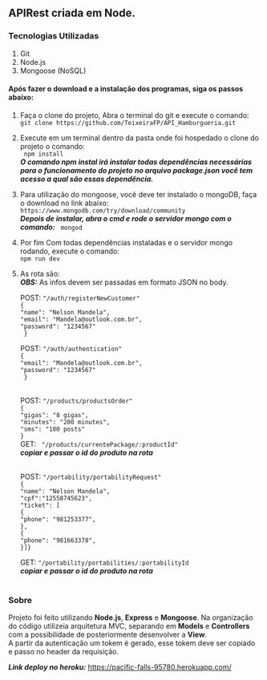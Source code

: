 ## APIRest criada em Node.

### Tecnologias Utilizadas

1. Git
2. Node.js
3. Mongoose (NoSQL)

#### Após fazer o download e a instalação dos programas, siga os passos abaixo:

1. Faça o clone do projeto, Abra o terminal do git e execute o comando: <br>
   `git clone https://github.com/TeixeiraFP/API_Hamburgueria.git `

2. Execute em um terminal dentro da pasta onde foi hospedado o clone do projeto o comando:<br>
   ` npm install`  
   **_O comando npm instal irá instalar todas dependências necessárias para o funcionamento do projeto_**
   **_no arquivo package.json você tem acesso a qual são essas dependência._**

3. Para utilização do mongoose, você deve ter instalado o mongoDB, faça o download no link abaixo:<br>
   `https://www.mongodb.com/try/download/community` <br>
   **_Depois de instalar, abra o cmd e rode o servidor mongo com o comando:_** ` mongod`

4. Por fim Com todas dependências instaladas e o servidor mongo rodando, execute o comando: <br>
   `npm run dev`

5. As rota são:<br>
   **_OBS:_** As infos devem ser passadas em formato JSON no body.<br>

   POST: `"/auth/registerNewCustomer"` <br>
   `{` <br>
   `"name": "Nelson Mandela",` <br>
   `"email": "Mandela@outlook.com.br",` <br>
   `"password": "1234567"` <br>
   ` }` <br>

   POST: `"/auth/authentication"` <br>
   `{` <br>
   `"email": "Mandela@outlook.com.br",` <br>
   `"password": "1234567"` <br>
   ` }` <br><br>

   POST: `"/products/productsOrder"` <br>
   `{ `<br>
   `"gigas": "8 gigas", `<br>
   `"minutes": "200 minutes", `<br>
   `"sms": "100 posts" `<br>
   `}` <br>
   GET: ` "/products/currentePackage/:productId"` <br>
   **_copiar e passar o id do produto na rota_** <br><br>

   POST: `"/portability/portabilityRequest"` <br>
   `{ ` <br>
   `"name": "Nelson Mandela",` <br>
   `"cpf":"12558745623", ` <br>
   `"ticket": [ ` <br>
   `{` <br>
   `"phone": "981253377",` <br>
   `},` <br>
   `{` <br>
   `"phone": "981663378",` <br>
   `}]}` <br>

   GET: `"/portability/portabilities/:portabilityId` <br>
   **_copiar e passar o id do produto na rota_** <br><br>

### Sobre

Projeto foi feito utilizando **Node.js**, **Express** e **Mongoose**. Na organização do código utilizeia arquitetura MVC, separando em **Models** e **Controllers** com a possibilidade de posteriormente desenvolver a **View**.<br>
A partir da autenticação um tokem é gerado, esse tokem deve ser copiado e passo no header da requisição.<br>

**_Link deploy no heroku:_** <a href="https://pacific-falls-95780.herokuapp.com/"> https://pacific-falls-95780.herokuapp.com/ </a>
